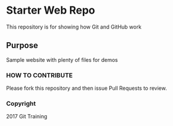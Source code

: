 # Starter Web Repo

This repository is for showing how Git and GitHub work

## Purpose

Sample website with plenty of files for demos

### HOW TO CONTRIBUTE
Please fork this repository and then issue Pull Requests to review.


### Copyright 
2017 Git Training